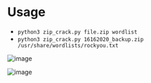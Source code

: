 # Usage
+ `python3 zip_crack.py file.zip wordlist`
+ `python3 zip_crack.py 16162020_backup.zip /usr/share/wordlists/rockyou.txt`

![image](https://github.com/h4md153v63n/Python_Scripts/assets/5091265/cbba1db3-59dd-4e48-9ead-6ffee79e3a6f)

![image](https://github.com/h4md153v63n/Python_Scripts/assets/5091265/b24f44bb-4917-44af-a9b2-e58b85c62fd0)

